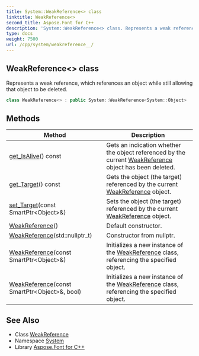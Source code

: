 ```yaml
---
title: System::WeakReference<> class
linktitle: WeakReference<>
second_title: Aspose.Font for C++
description: 'System::WeakReference<> class. Represents a weak reference, which references an object while still allowing that object to be deleted in C++.'
type: docs
weight: 7500
url: /cpp/system/weakreference__/
---
```

## WeakReference<> class


Represents a weak reference, which references an object while still allowing that object to be deleted.

```cpp
class WeakReference<> : public System::WeakReference<System::Object>
```

## Methods

| Method | Description |
| --- | --- |
| [get_IsAlive](./get_isalive/)() const | Gets an indication whether the object referenced by the current [WeakReference](../weakreference/) object has been deleted. |
| [get_Target](./get_target/)() const | Gets the object (the target) referenced by the current [WeakReference](../weakreference/) object. |
| [set_Target](./set_target/)(const SmartPtr\<Object\>\&) | Sets the object (the target) referenced by the current [WeakReference](../weakreference/) object. |
| [WeakReference](./weakreference/)() | Default constructor. |
| [WeakReference](./weakreference/)(std::nullptr_t) | Constructor from nullptr. |
| [WeakReference](./weakreference/)(const SmartPtr\<Object\>\&) | Initializes a new instance of the [WeakReference](../weakreference/) class, referencing the specified object. |
| [WeakReference](./weakreference/)(const SmartPtr\<Object\>\&, bool) | Initializes a new instance of the [WeakReference](../weakreference/) class, referencing the specified object. |
## See Also

* Class [WeakReference](../weakreference/)
* Namespace [System](../)
* Library [Aspose.Font for C++](../../)
